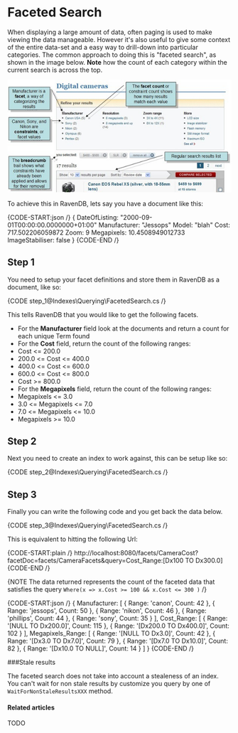 ﻿# Faceted Search

When displaying a large amount of data, often paging is used to make viewing the data manageable. However it's also useful to give some context of the entire data-set and a easy way to drill-down into particular categories. The common approach to doing this is "faceted search", as shown in the image below. __Note__ how the count of each category within the current search is across the top.

![Facets](images\CNET_faceted_search_2.jpg)

To achieve this in RavenDB, lets say you have a document like this:

{CODE-START:json /}
{ 
    DateOfListing: "2000-09-01T00:00:00.0000000+01:00" 
    Manufacturer: "Jessops" 
    Model: "blah" 
    Cost: 717.502206059872 
    Zoom: 9 
    Megapixels: 10.4508949012733 
    ImageStabiliser: false 
}
{CODE-END /}

## Step 1

You need to setup your facet definitions and store them in RavenDB as a document, like so:

{CODE step_1@Indexes\Querying\FacetedSearch.cs /}

This tells RavenDB that you would like to get the following facets.

* For the **Manufacturer** field look at the documents and return a count for each unique Term found
* For the **Cost** field, return the count of the following ranges:
 * Cost <= 200.0
 * 200.0 <= Cost <= 400.0
 * 400.0 <= Cost <= 600.0
 * 600.0 <= Cost <= 800.0
 * Cost >= 800.0
* For the **Megapixels** field, return the count of the following ranges:
 * Megapixels <= 3.0
 * 3.0 <= Megapixels <= 7.0
 * 7.0 <= Megapixels <= 10.0
 * Megapixels >= 10.0

## Step 2

Next you need to create an index to work against, this can be setup like so:

{CODE step_2@Indexes\Querying\FacetedSearch.cs /}

## Step 3

Finally you can write the following code and you get back the data below.

{CODE step_3@Indexes\Querying\FacetedSearch.cs /}

This is equivalent to hitting the following Url:

{CODE-START:plain /}
http://localhost:8080/facets/CameraCost?facetDoc=facets/CameraFacets&query=Cost_Range:[Dx100 TO Dx300.0]
{CODE-END /}

{NOTE The data returned represents the count of the faceted data that satisfies the query `Where(x => x.Cost >= 100 && x.Cost <= 300 )` /}

{CODE-START:json /}
{
   Manufacturer: [
      {
         Range: 'canon',
         Count: 42
      },
      {
         Range: 'jessops',
         Count: 50
      },
      {
         Range: 'nikon',
         Count: 46
      },
      {
         Range: 'phillips',
         Count: 44
      },
      {
         Range: 'sony',
         Count: 35
      }
   ],
   Cost_Range: [
      {
         Range: '[NULL TO Dx200.0]',
         Count: 115
      },
      {
         Range: '[Dx200.0 TO Dx400.0]',
         Count: 102
      }
   ],
   Megapixels_Range: [
      {
         Range: '[NULL TO Dx3.0]',
         Count: 42
      },
      {
         Range: '[Dx3.0 TO Dx7.0]',
         Count: 79
      },
      {
         Range: '[Dx7.0 TO Dx10.0]',
         Count: 82
      },
      {
         Range: '[Dx10.0 TO NULL]',
         Count: 14
      }
   ]
}
{CODE-END /}

###Stale results

The faceted search does not take into account a stealeness of an index. You can't wait for non stale results by customize you query by one of `WaitForNonStaleResultsXXX` method.

#### Related articles

TODO